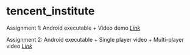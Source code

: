 # tencent_institute
Assignment 1: Android executable + Video demo [*Link*](https://share.weiyun.com/pM9dF1tx)

Assignment 2: Android executable + Single player video + Multi-player video [*Link*](https://share.weiyun.com/PYU0Wjyx)
